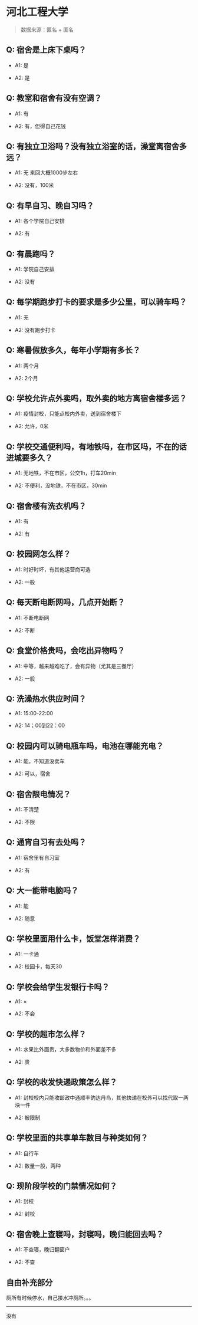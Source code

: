 # 河北工程大学

> 数据来源：匿名 + 匿名

## Q: 宿舍是上床下桌吗？

- A1: 是

- A2: 是

## Q: 教室和宿舍有没有空调？

- A1: 有

- A2: 有，但得自己花钱

## Q: 有独立卫浴吗？没有独立浴室的话，澡堂离宿舍多远？

- A1: 无 来回大概1000步左右

- A2: 没有，100米

## Q: 有早自习、晚自习吗？

- A1: 各个学院自己安排

- A2: 有

## Q: 有晨跑吗？

- A1: 学院自己安排

- A2: 没有

## Q: 每学期跑步打卡的要求是多少公里，可以骑车吗？

- A1: 无

- A2: 没有跑步打卡

## Q: 寒暑假放多久，每年小学期有多长？

- A1: 两个月

- A2: 2个月

## Q: 学校允许点外卖吗，取外卖的地方离宿舍楼多远？

- A1: 疫情封校，只能点校内外卖，送到宿舍楼下

- A2: 允许，0米

## Q: 学校交通便利吗，有地铁吗，在市区吗，不在的话进城要多久？

- A1: 无地铁，不在市区，公交1h，打车20min

- A2: 不便利，没地铁，不在市区，30min

## Q: 宿舍楼有洗衣机吗？

- A1: 有

- A2: 有

## Q: 校园网怎么样？

- A1: 时好时坏，有其他运营商可选

- A2: 一般

## Q: 每天断电断网吗，几点开始断？

- A1: 不断电断网

- A2: 不断

## Q: 食堂价格贵吗，会吃出异物吗？

- A1: 中等，越来越难吃了，会有异物（尤其是三餐厅）

- A2: 一般

## Q: 洗澡热水供应时间？

- A1: 15:00-22:00

- A2: 14；00到22：00

## Q: 校园内可以骑电瓶车吗，电池在哪能充电？

- A1: 能，不知道没卖车

- A2: 可以，宿舍

## Q: 宿舍限电情况？

- A1: 不清楚

- A2: 不限

## Q: 通宵自习有去处吗？

- A1: 宿舍里有自习室

- A2: 有

## Q: 大一能带电脑吗？

- A1: 能

- A2: 随意

## Q: 学校里面用什么卡，饭堂怎样消费？

- A1: 一卡通

- A2: 校园卡，每天30

## Q: 学校会给学生发银行卡吗？

- A1: ×

- A2: 不会

## Q: 学校的超市怎么样？

- A1: 水果比外面贵，大多数物价和外面差不多

- A2: 贵

## Q: 学校的收发快递政策怎么样？

- A1: 封校校内只能收邮政中通顺丰韵达丹鸟，其他快递在校外可以找代取一两块一件

- A2: 被限制

## Q: 学校里面的共享单车数目与种类如何？

- A1: 自行车

- A2: 数量一般，两种

## Q: 现阶段学校的门禁情况如何？

- A1: 封校

- A2: 封校

## Q: 宿舍晚上查寝吗，封寝吗，晚归能回去吗？

- A1: 不查寝，晚归翻窗户

- A2: 不查

## 自由补充部分

厕所有时候停水，自己接水冲厕所。。。

***

没有